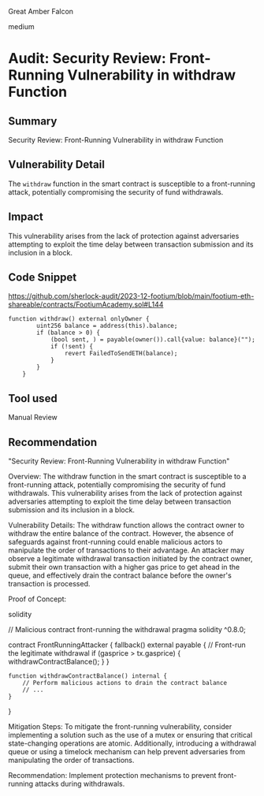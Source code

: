 Great Amber Falcon

medium

# Audit:  Security Review: Front-Running Vulnerability in withdraw Function

## Summary
Security Review: Front-Running Vulnerability in withdraw Function

## Vulnerability Detail
The `withdraw` function in the smart contract is susceptible to a front-running attack, potentially compromising the security of fund withdrawals. 

## Impact
This vulnerability arises from the lack of protection against adversaries attempting to exploit the time delay between transaction submission and its inclusion in a block.

## Code Snippet
https://github.com/sherlock-audit/2023-12-footium/blob/main/footium-eth-shareable/contracts/FootiumAcademy.sol#L144

```
function withdraw() external onlyOwner {
        uint256 balance = address(this).balance;
        if (balance > 0) {
            (bool sent, ) = payable(owner()).call{value: balance}("");
            if (!sent) {
                revert FailedToSendETH(balance);
            }
        }
    }
```
## Tool used

Manual Review

## Recommendation
"Security Review: Front-Running Vulnerability in withdraw Function"

Overview:
The withdraw function in the smart contract is susceptible to a front-running attack, potentially compromising the security of fund withdrawals. This vulnerability arises from the lack of protection against adversaries attempting to exploit the time delay between transaction submission and its inclusion in a block.

Vulnerability Details:
The withdraw function allows the contract owner to withdraw the entire balance of the contract. However, the absence of safeguards against front-running could enable malicious actors to manipulate the order of transactions to their advantage. An attacker may observe a legitimate withdrawal transaction initiated by the contract owner, submit their own transaction with a higher gas price to get ahead in the queue, and effectively drain the contract balance before the owner's transaction is processed.

Proof of Concept:

solidity

// Malicious contract front-running the withdrawal
pragma solidity ^0.8.0;

contract FrontRunningAttacker {
    fallback() external payable {
        // Front-run the legitimate withdrawal
        if (gasprice > tx.gasprice) {
            withdrawContractBalance();
        }
    }

    function withdrawContractBalance() internal {
        // Perform malicious actions to drain the contract balance
        // ...
    }
}

Mitigation Steps:
To mitigate the front-running vulnerability, consider implementing a solution such as the use of a mutex or ensuring that critical state-changing operations are atomic. Additionally, introducing a withdrawal queue or using a timelock mechanism can help prevent adversaries from manipulating the order of transactions.

Recommendation:
Implement protection mechanisms to prevent front-running attacks during withdrawals.